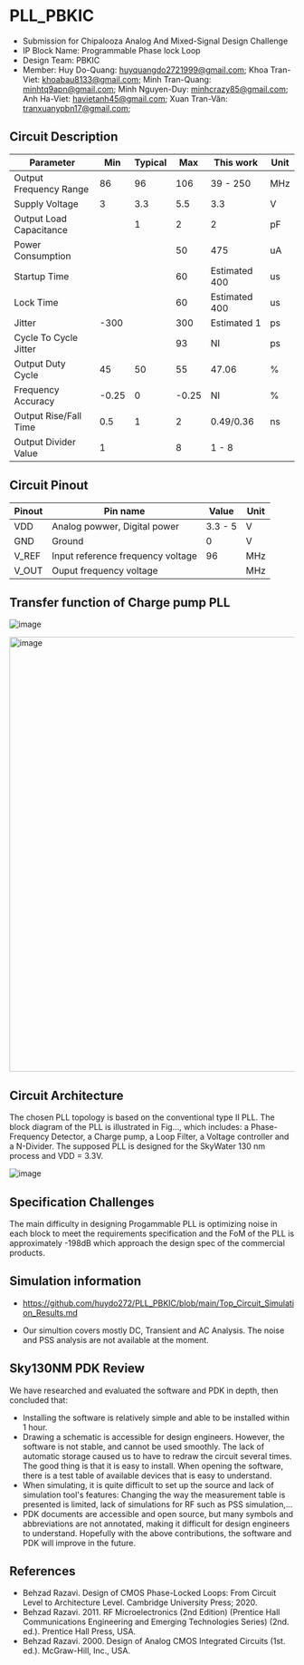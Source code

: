 # PLL_PBKIC
- Submission for Chipalooza Analog And Mixed-Signal Design Challenge
- IP Block Name: Programmable Phase lock Loop 
- Design Team: PBKIC
- Member: Huy Do-Quang: huyquangdo2721999@gmail.com; Khoa Tran-Viet: khoabau8133@gmail.com; Minh Tran-Quang: minhtq9apn@gmail.com; Minh Nguyen-Duy: minhcrazy85@gmail.com; Anh Ha-Viet: havietanh45@gmail.com; Xuan Tran-Văn: tranxuanypbn17@gmail.com;

## Circuit Description
| Parameter                           | Min | Typical | Max        | This work | Unit   |
| ----------------------------------- | --- | ------- | ---------- | --------- | ------ | 
| Output Frequency Range              |  86 |    96   |     106    |       39 - 250  |   MHz  | 
| Supply Voltage                      |   3 |   3.3   |      5.5   |            3.3  |    V   | 
| Output Load Capacitance             |     |   1     |         2  |             2  |     pF | 
| Power Consumption                   |     |         |        50  |            475  |      uA| 
| Startup Time                        |     |         |        60  | Estimated 400  |      us|
| Lock Time                           |     |         |        60  | Estimated 400  |      us|  
| Jitter                              |-300 |         |       300  | Estimated 1  |      ps| 
| Cycle To Cycle Jitter               |     |         |        93  |             NI  |      ps|  
| Output Duty Cycle                   |  45 |     50  |        55  |          47.06  |       %| 
| Frequency Accuracy                  |-0.25|      0  |     -0.25  |             NI  |       %|
| Output Rise/Fall Time               |  0.5|      1  |         2  |      0.49/0.36  |      ns|
| Output Divider Value                |   1 |         |         8  |          1 - 8  |        |   

## Circuit Pinout
| Pinout | Pin name | Value | Unit |
| --- | --- | --- | -- |
|VDD|Analog powwer, Digital power|3.3 - 5|V|
|GND|Ground|0|V|
|V_REF|Input reference frequency voltage|96|MHz|
|V_OUT|Ouput frequency voltage||MHz|


## Transfer function of Charge pump PLL

![image](https://github.com/huydo272/PLL_PBKIC/assets/84896940/a4993e87-39d0-47ca-9379-bc051bb41b69)

<img width="767" alt="image" src="https://github.com/huydo272/PLL_PBKIC/assets/84896940/ef759e7a-f4e5-48dd-a038-bc2eec075478">

## Circuit Architecture

The chosen PLL topology is based on the conventional type II PLL. The block diagram of the PLL is illustrated in Fig…, which includes: a Phase-Frequency Detector, a Charge pump, a Loop Filter, a Voltage controller and a N-Divider. The supposed PLL is designed for the SkyWater 130 nm process and VDD = 3.3V.

![image](https://github.com/huydo272/PLL_PBKIC/assets/84896940/3eda4a4d-d34d-4b39-b286-8310c4c145b7)

## Specification Challenges
The main difficulty in designing Progammable PLL is optimizing noise in each block to meet the requirements specification and the FoM of the PLL is approximately -198dB which approach the design spec of the commercial products. 

## Simulation information

- https://github.com/huydo272/PLL_PBKIC/blob/main/Top_Circuit_Simulation_Results.md

- Our simultion covers mostly DC, Transient and AC Analysis. The noise and PSS analysis are not available at the  moment.

## Sky130NM PDK Review
We have researched and evaluated the software and PDK in depth, then concluded that:
- Installing the software is relatively simple and able to be installed within 1 hour.
- Drawing a schematic is accessible for design engineers. However, the software is not stable, and cannot be used smoothly. The lack of automatic storage caused us to have to redraw the circuit several times. The good thing is that it is easy to install. When opening the software, there is a test table of available devices that is easy to understand.
- When simulating, it is quite difficult to set up the source and lack of simulation tool's features: Changing the way the measurement table is presented is limited, lack of simulations for RF such as PSS simulation,...
- PDK documents are accessible and open source, but many symbols and abbreviations are not annotated, making it difficult for design engineers to understand.
Hopefully with the above contributions, the software and PDK will improve in the future.

## References
- Behzad Razavi. Design of CMOS Phase-Locked Loops: From Circuit Level to Architecture Level. Cambridge University Press; 2020.
- Behzad Razavi. 2011. RF Microelectronics (2nd Edition) (Prentice Hall Communications Engineering and Emerging Technologies Series) (2nd. ed.). Prentice Hall Press, USA.
- Behzad Razavi. 2000. Design of Analog CMOS Integrated Circuits (1st. ed.). McGraw-Hill, Inc., USA.



  
